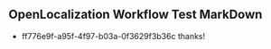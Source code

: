 ## OpenLocalization Workflow Test MarkDown
* ff776e9f-a95f-4f97-b03a-0f3629f3b36c thanks!

<!--HONumber=Aug16_HO1-->


